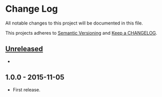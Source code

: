 # Change Log

All notable changes to this project will be documented in this file.

This projects adheres to [Semantic Versioning](http://semver.org/) and [Keep a CHANGELOG](http://keepachangelog.com/).

## [Unreleased][unreleased]
-

## 1.0.0 - 2015-11-05
- First release.

[unreleased]: https://github.com/wp-pay-extensions/charitable/compare/1.0.0...HEAD
